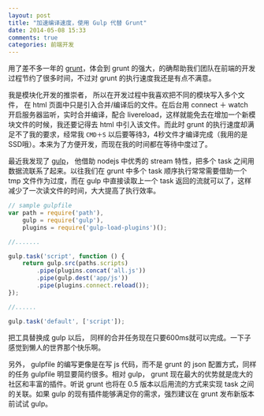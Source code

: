 ```yaml
---
layout: post
title: "加速编译速度，使用 Gulp 代替 Grunt"
date: 2014-05-08 15:33
comments: true
categories: 前端开发
---
```



用了差不多一年的 [grunt](http://www.gruntjs.com)，体会到 grunt 的强大，的确帮助我们团队在前端的开发过程节约了很多时间，不过对 grunt 的执行速度我还是有点不满意。 

我是模块化开发的推崇者， 所以在开发过程中我喜欢把不同的模块写入多个文件， 在 html 页面中只是引入合并/编译后的文件。在后台用 connect ＋ watch 开启服务器监听，实时合并编译，配合 livereload，这样就能免去在增加一个新模块文件的时候，我还要记得去 html 中引入该文件。而此时 grunt 的执行速度却满足不了我的要求，经常我 `CMD＋S` 以后要等待3，4秒文件才编译完成（我用的是SSD哦）。本来为了方便开发，而现在我的时间都在等待中度过了。

最近我发现了 [gulp](http://www.gulpjs.com)， 他借助 nodejs 中优秀的 stream 特性，把多个 task 之间用数据流联系了起来。以往我们在 grunt 中多个 task 顺序执行常常需要借助一个 tmp 文件作为过度，而在 gulp 中直接读取上一个 task 返回的流就可以了，这样减少了一次读文件的时间，大大提高了执行效率。


```javascript
// sample gulpfile
var path = require('path'),
    gulp = require('gulp'),
    plugins = require('gulp-load-plugins')();

//.......

gulp.task('script', function () {
    return gulp.src(paths.scripts)
        .pipe(plugins.concat('all.js'))
        .pipe(gulp.dest('app/js'))
        .pipe(plugins.connect.reload());
});

//......

gulp.task('default', ['script']);

```

把工具替换成 gulp 以后， 同样的合并任务现在只要600ms就可以完成。一下子感觉到懒人的世界那个快乐啊。

另外， gulpfile 的编写更像是在写 js 代码，而不是 grunt 的 json 配置方式，同样的任务 gulpfile 明显要简约很多。相对 gulp， grunt 现在最大的优势就是庞大的社区和丰富的插件。听说 grunt 也将在 0.5 版本以后用流的方式来实现 task 之间的关联。如果 gulp 的现有插件能够满足你的需求，强烈建议在 grunt 发布新版本前试试 gulp。